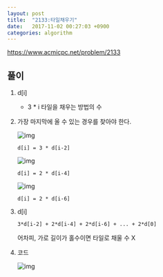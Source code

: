 ```yaml
---
layout: post
title:  "2133:타일채우기"
date:   2017-11-02 00:27:03 +0900
categories: algorithm
---
```



<https://www.acmicpc.net/problem/2133>

## 풀이

1. d[i] 

	- 3 * i 타일을 채우는 방법의 수 

2. 가장 마지막에 올 수 있는 경우를 찾아야 한다.

	![img](../img/1.jpg)
	
	```
	d[i] = 3 * d[i-2]
	```
	
	![img](../img/2.jpg)
	
	```
	d[i] = 2 * d[i-4]
	```
	
	![img](../img/3.jpg)
	
	```
	d[i] = 2 * d[i-6]
	```

3. d[i]

	```
	3*d[i-2] + 2*d[i-4] + 2*d[i-6] + ... + 2*d[0]
	```
	어차피, 가로 길이가 홀수이면 타일로 채울 수 X
	
4. 코드

	![img](../img/4.jpg)

		




